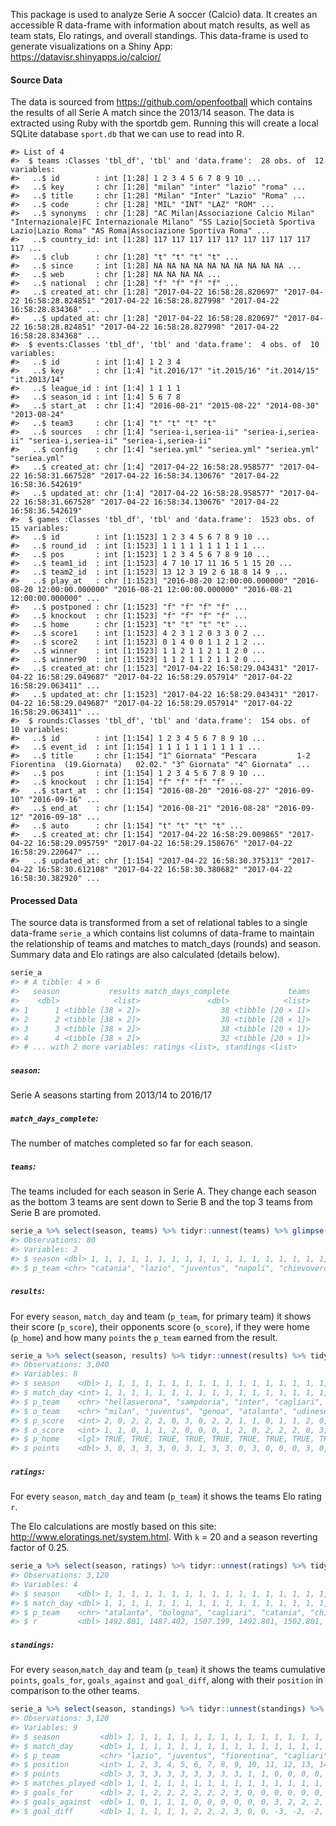 
<!-- README.md is generated from README.Rmd. Please edit that file -->
This package is used to analyze Serie A soccer (Calcio) data. It creates an accessible R data-frame with information about match results, as well as team stats, Elo ratings, and overall standings. This data-frame is used to generate visualizations on a Shiny App: <https://datavisr.shinyapps.io/calcior/>

#### Source Data

The data is sourced from <https://github.com/openfootball> which contains the results of all Serie A match since the 2013/14 season. The data is extracted using Ruby with the sportdb gem. Running this will create a local SQLite database `sport.db` that we can use to read into R.

    #> List of 4
    #>  $ teams :Classes 'tbl_df', 'tbl' and 'data.frame':  28 obs. of  12 variables:
    #>   ..$ id        : int [1:28] 1 2 3 4 5 6 7 8 9 10 ...
    #>   ..$ key       : chr [1:28] "milan" "inter" "lazio" "roma" ...
    #>   ..$ title     : chr [1:28] "Milan" "Inter" "Lazio" "Roma" ...
    #>   ..$ code      : chr [1:28] "MIL" "INT" "LAZ" "ROM" ...
    #>   ..$ synonyms  : chr [1:28] "AC Milan|Associazione Calcio Milan" "Internazionale|FC Internazionale Milano" "SS Lazio|Società Sportiva Lazio|Lazio Roma" "AS Roma|Associazione Sportiva Roma" ...
    #>   ..$ country_id: int [1:28] 117 117 117 117 117 117 117 117 117 117 ...
    #>   ..$ club      : chr [1:28] "t" "t" "t" "t" ...
    #>   ..$ since     : int [1:28] NA NA NA NA NA NA NA NA NA NA ...
    #>   ..$ web       : chr [1:28] NA NA NA NA ...
    #>   ..$ national  : chr [1:28] "f" "f" "f" "f" ...
    #>   ..$ created_at: chr [1:28] "2017-04-22 16:58:28.820697" "2017-04-22 16:58:28.824851" "2017-04-22 16:58:28.827998" "2017-04-22 16:58:28.834368" ...
    #>   ..$ updated_at: chr [1:28] "2017-04-22 16:58:28.820697" "2017-04-22 16:58:28.824851" "2017-04-22 16:58:28.827998" "2017-04-22 16:58:28.834368" ...
    #>  $ events:Classes 'tbl_df', 'tbl' and 'data.frame':  4 obs. of  10 variables:
    #>   ..$ id        : int [1:4] 1 2 3 4
    #>   ..$ key       : chr [1:4] "it.2016/17" "it.2015/16" "it.2014/15" "it.2013/14"
    #>   ..$ league_id : int [1:4] 1 1 1 1
    #>   ..$ season_id : int [1:4] 5 6 7 8
    #>   ..$ start_at  : chr [1:4] "2016-08-21" "2015-08-22" "2014-08-30" "2013-08-24"
    #>   ..$ team3     : chr [1:4] "t" "t" "t" "t"
    #>   ..$ sources   : chr [1:4] "seriea-i,seriea-ii" "seriea-i,seriea-ii" "seriea-i,seriea-ii" "seriea-i,seriea-ii"
    #>   ..$ config    : chr [1:4] "seriea.yml" "seriea.yml" "seriea.yml" "seriea.yml"
    #>   ..$ created_at: chr [1:4] "2017-04-22 16:58:28.958577" "2017-04-22 16:58:31.667528" "2017-04-22 16:58:34.130676" "2017-04-22 16:58:36.542619"
    #>   ..$ updated_at: chr [1:4] "2017-04-22 16:58:28.958577" "2017-04-22 16:58:31.667528" "2017-04-22 16:58:34.130676" "2017-04-22 16:58:36.542619"
    #>  $ games :Classes 'tbl_df', 'tbl' and 'data.frame':  1523 obs. of  15 variables:
    #>   ..$ id        : int [1:1523] 1 2 3 4 5 6 7 8 9 10 ...
    #>   ..$ round_id  : int [1:1523] 1 1 1 1 1 1 1 1 1 1 ...
    #>   ..$ pos       : int [1:1523] 1 2 3 4 5 6 7 8 9 10 ...
    #>   ..$ team1_id  : int [1:1523] 4 7 10 17 11 16 5 1 15 20 ...
    #>   ..$ team2_id  : int [1:1523] 13 12 3 19 2 6 18 8 14 9 ...
    #>   ..$ play_at   : chr [1:1523] "2016-08-20 12:00:00.000000" "2016-08-20 12:00:00.000000" "2016-08-21 12:00:00.000000" "2016-08-21 12:00:00.000000" ...
    #>   ..$ postponed : chr [1:1523] "f" "f" "f" "f" ...
    #>   ..$ knockout  : chr [1:1523] "f" "f" "f" "f" ...
    #>   ..$ home      : chr [1:1523] "t" "t" "t" "t" ...
    #>   ..$ score1    : int [1:1523] 4 2 3 1 2 0 3 3 0 2 ...
    #>   ..$ score2    : int [1:1523] 0 1 4 0 0 1 1 2 1 2 ...
    #>   ..$ winner    : int [1:1523] 1 1 2 1 1 2 1 1 2 0 ...
    #>   ..$ winner90  : int [1:1523] 1 1 2 1 1 2 1 1 2 0 ...
    #>   ..$ created_at: chr [1:1523] "2017-04-22 16:58:29.043431" "2017-04-22 16:58:29.049687" "2017-04-22 16:58:29.057914" "2017-04-22 16:58:29.063411" ...
    #>   ..$ updated_at: chr [1:1523] "2017-04-22 16:58:29.043431" "2017-04-22 16:58:29.049687" "2017-04-22 16:58:29.057914" "2017-04-22 16:58:29.063411" ...
    #>  $ rounds:Classes 'tbl_df', 'tbl' and 'data.frame':  154 obs. of  10 variables:
    #>   ..$ id        : int [1:154] 1 2 3 4 5 6 7 8 9 10 ...
    #>   ..$ event_id  : int [1:154] 1 1 1 1 1 1 1 1 1 1 ...
    #>   ..$ title     : chr [1:154] "1^ Giornata" "Pescara         1-2 Fiorentina  (19.Giornata)   02.02." "3^ Giornata" "4^ Giornata" ...
    #>   ..$ pos       : int [1:154] 1 2 3 4 5 6 7 8 9 10 ...
    #>   ..$ knockout  : chr [1:154] "f" "f" "f" "f" ...
    #>   ..$ start_at  : chr [1:154] "2016-08-20" "2016-08-27" "2016-09-10" "2016-09-16" ...
    #>   ..$ end_at    : chr [1:154] "2016-08-21" "2016-08-28" "2016-09-12" "2016-09-18" ...
    #>   ..$ auto      : chr [1:154] "t" "t" "t" "t" ...
    #>   ..$ created_at: chr [1:154] "2017-04-22 16:58:29.009865" "2017-04-22 16:58:29.095759" "2017-04-22 16:58:29.158676" "2017-04-22 16:58:29.220647" ...
    #>   ..$ updated_at: chr [1:154] "2017-04-22 16:58:30.375313" "2017-04-22 16:58:30.612108" "2017-04-22 16:58:30.380682" "2017-04-22 16:58:30.382920" ...

#### Processed Data

The source data is transformed from a set of relational tables to a single data-frame `serie_a` which contains list columns of data-frame to maintain the relationship of teams and matches to match\_days (rounds) and season. Summary data and Elo ratings are also calculated (details below).

``` r
serie_a
#> # A tibble: 4 × 6
#>   season           results match_days_complete             teams
#>    <dbl>            <list>               <dbl>            <list>
#> 1      1 <tibble [38 × 2]>                  38 <tibble [20 × 1]>
#> 2      2 <tibble [38 × 2]>                  38 <tibble [20 × 1]>
#> 3      3 <tibble [38 × 2]>                  38 <tibble [20 × 1]>
#> 4      4 <tibble [38 × 2]>                  32 <tibble [20 × 1]>
#> # ... with 2 more variables: ratings <list>, standings <list>
```

##### `season`:

Serie A seasons starting from 2013/14 to 2016/17

##### `match_days_complete`:

The number of matches completed so far for each season.

##### `teams`:

The teams included for each season in Serie A. They change each season as the bottom 3 teams are sent down to Serie B and the top 3 teams from Serie B are promoted.

``` r
serie_a %>% select(season, teams) %>% tidyr::unnest(teams) %>% glimpse()
#> Observations: 80
#> Variables: 2
#> $ season <dbl> 1, 1, 1, 1, 1, 1, 1, 1, 1, 1, 1, 1, 1, 1, 1, 1, 1, 1, 1...
#> $ p_team <chr> "catania", "lazio", "juventus", "napoli", "chievoverona...
```

##### `results`:

For every `season`, `match_day` and team (`p_team`, for primary team) it shows their score (`p_score`), their opponents score (`o_score`), if they were home (`p_home`) and how many `points` the `p_team` earned from the result.

``` r
serie_a %>% select(season, results) %>% tidyr::unnest(results) %>% tidyr::unnest(data) %>% glimpse()
#> Observations: 3,040
#> Variables: 8
#> $ season    <dbl> 1, 1, 1, 1, 1, 1, 1, 1, 1, 1, 1, 1, 1, 1, 1, 1, 1, 1...
#> $ match_day <int> 1, 1, 1, 1, 1, 1, 1, 1, 1, 1, 1, 1, 1, 1, 1, 1, 1, 1...
#> $ p_team    <chr> "hellasverona", "sampdoria", "inter", "cagliari", "l...
#> $ o_team    <chr> "milan", "juventus", "genoa", "atalanta", "udinese",...
#> $ p_score   <int> 2, 0, 2, 2, 2, 0, 3, 0, 2, 2, 1, 1, 0, 1, 1, 2, 0, 0...
#> $ o_score   <int> 1, 1, 0, 1, 1, 2, 0, 0, 0, 1, 2, 0, 2, 2, 2, 0, 3, 0...
#> $ p_home    <lgl> TRUE, TRUE, TRUE, TRUE, TRUE, TRUE, TRUE, TRUE, TRUE...
#> $ points    <dbl> 3, 0, 3, 3, 3, 0, 3, 1, 3, 3, 0, 3, 0, 0, 0, 3, 0, 1...
```

##### `ratings`:

For every `season`, `match_day` and team (`p_team`) it shows the teams Elo rating `r`.

The Elo calculations are mostly based on this site: <http://www.eloratings.net/system.html>. With `k` = 20 and a season reverting factor of 0.25.

``` r
serie_a %>% select(season, ratings) %>% tidyr::unnest(ratings) %>% tidyr::unnest(data) %>% glimpse()
#> Observations: 3,120
#> Variables: 4
#> $ season    <dbl> 1, 1, 1, 1, 1, 1, 1, 1, 1, 1, 1, 1, 1, 1, 1, 1, 1, 1...
#> $ match_day <dbl> 1, 1, 1, 1, 1, 1, 1, 1, 1, 1, 1, 1, 1, 1, 1, 1, 1, 1...
#> $ p_team    <chr> "atalanta", "bologna", "cagliari", "catania", "chiev...
#> $ r         <dbl> 1492.801, 1487.402, 1507.199, 1492.801, 1502.801, 15...
```

##### `standings`:

For every `season`,`match_day` and team (`p_team`) it shows the teams cumulative `points`, `goals_for`, `goals_against` and `goal_diff`, along with their `position` in comparison to the other teams.

``` r
serie_a %>% select(season, standings) %>% tidyr::unnest(standings) %>% tidyr::unnest(data) %>% glimpse()
#> Observations: 3,120
#> Variables: 9
#> $ season         <dbl> 1, 1, 1, 1, 1, 1, 1, 1, 1, 1, 1, 1, 1, 1, 1, 1,...
#> $ match_day      <dbl> 1, 1, 1, 1, 1, 1, 1, 1, 1, 1, 1, 1, 1, 1, 1, 1,...
#> $ p_team         <chr> "lazio", "juventus", "fiorentina", "cagliari", ...
#> $ position       <int> 1, 2, 3, 4, 5, 6, 7, 8, 9, 10, 11, 12, 13, 14, ...
#> $ points         <dbl> 3, 3, 3, 3, 3, 3, 3, 3, 3, 1, 1, 0, 0, 0, 0, 0,...
#> $ matches_played <dbl> 1, 1, 1, 1, 1, 1, 1, 1, 1, 1, 1, 1, 1, 1, 1, 1,...
#> $ goals_for      <dbl> 2, 1, 2, 2, 2, 2, 2, 2, 3, 0, 0, 0, 0, 0, 0, 1,...
#> $ goals_against  <dbl> 1, 0, 1, 1, 1, 0, 0, 0, 0, 0, 0, 3, 2, 2, 2, 2,...
#> $ goal_diff      <dbl> 1, 1, 1, 1, 1, 2, 2, 2, 3, 0, 0, -3, -2, -2, -2...
```
